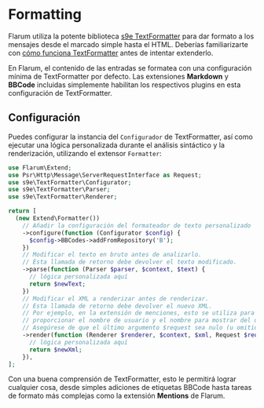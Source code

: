 # Formatting

Flarum utiliza la potente biblioteca [s9e TextFormatter](https://github.com/s9e/TextFormatter) para dar formato a los mensajes desde el marcado simple hasta el HTML. Deberías familiarizarte con [cómo funciona TextFormatter](https://s9etextformatter.readthedocs.io/Getting_started/How_it_works/) antes de intentar extenderlo.

En Flarum, el contenido de las entradas se formatea con una configuración mínima de TextFormatter por defecto. Las extensiones **Markdown** y **BBCode** incluidas simplemente habilitan los respectivos plugins en esta configuración de TextFormatter.

## Configuración

Puedes configurar la instancia del `Configurador` de TextFormatter, así como ejecutar una lógica personalizada durante el análisis sintáctico y la renderización, utilizando el extensor `Formatter`:

```php
use Flarum\Extend;
use Psr\Http\Message\ServerRequestInterface as Request;
use s9e\TextFormatter\Configurator;
use s9e\TextFormatter\Parser;
use s9e\TextFormatter\Renderer;

return [
  (new Extend\Formatter())
    // Añadir la configuración del formateador de texto personalizado
    ->configure(function (Configurator $config) {
      $config->BBCodes->addFromRepository('B');
    })
    // Modificar el texto en bruto antes de analizarlo.
    // Esta llamada de retorno debe devolver el texto modificado.
    ->parse(function (Parser $parser, $context, $text) {
      // lógica personalizada aquí
      return $newText;
    })
    // Modificar el XML a renderizar antes de renderizar.
    // Esta llamada de retorno debe devolver el nuevo XML.
    // Por ejemplo, en la extensión de menciones, esto se utiliza para
    // proporcionar el nombre de usuario y el nombre para mostrar del usuario que está siendo mencionado.
    // Asegúrese de que el último argumento $request sea nulo (u omitido por completo).
    ->render(function (Renderer $renderer, $context, $xml, Request $request = null) {
      // lógica personalizada aquí
      return $newXml;
    }),
];
```

Con una buena comprensión de TextFormatter, esto le permitirá lograr cualquier cosa, desde simples adiciones de etiquetas BBCode hasta tareas de formato más complejas como la extensión **Mentions** de Flarum.
